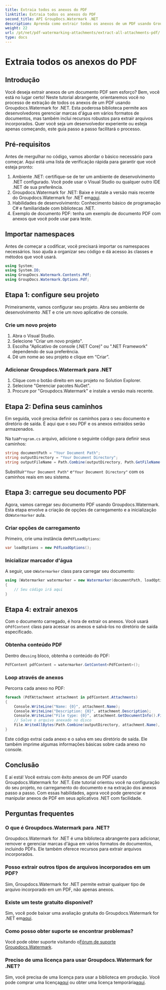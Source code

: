 ```yaml
---
title: Extraia todos os anexos do PDF
linktitle: Extraia todos os anexos do PDF
second_title: API GroupDocs.Watermark .NET
description: Aprenda como extrair todos os anexos de um PDF usando Groupdocs.Watermark for .NET. Siga nosso guia passo a passo para um processo de extração perfeito.
weight: 22
url: /pt/net/pdf-watermarking-attachments/extract-all-attachments-pdf/
type: docs
---
```

# Extraia todos os anexos do PDF

## Introdução
Você deseja extrair anexos de um documento PDF sem esforço? Bem, você está no lugar certo! Neste tutorial abrangente, orientaremos você no processo de extração de todos os anexos de um PDF usando Groupdocs.Watermark for .NET. Esta poderosa biblioteca permite aos desenvolvedores gerenciar marcas d'água em vários formatos de documentos, mas também inclui recursos robustos para extrair arquivos incorporados. Quer você seja um desenvolvedor experiente ou esteja apenas começando, este guia passo a passo facilitará o processo.
## Pré-requisitos
Antes de mergulhar no código, vamos abordar o básico necessário para começar. Aqui está uma lista de verificação rápida para garantir que você esteja pronto:
1. Ambiente .NET: certifique-se de ter um ambiente de desenvolvimento .NET configurado. Você pode usar o Visual Studio ou qualquer outro IDE .NET de sua preferência.
2.  Groupdocs.Watermark for .NET: Baixe e instale a versão mais recente do Groupdocs.Watermark for .NET em[aqui](https://releases.groupdocs.com/Watermark/net/).
3. Habilidades de desenvolvimento: Conhecimento básico de programação C# e familiaridade com bibliotecas .NET.
4. Exemplo de documento PDF: tenha um exemplo de documento PDF com anexos que você pode usar para teste.
## Importar namespaces
Antes de começar a codificar, você precisará importar os namespaces necessários. Isso ajuda a organizar seu código e dá acesso às classes e métodos que você usará.
```csharp
using System;
using System.IO;
using GroupDocs.Watermark.Contents.Pdf;
using GroupDocs.Watermark.Options.Pdf;
```
## Etapa 1: configure seu projeto
Primeiramente, vamos configurar seu projeto. Abra seu ambiente de desenvolvimento .NET e crie um novo aplicativo de console.
### Crie um novo projeto
1. Abra o Visual Studio.
2. Selecione "Criar um novo projeto".
3. Escolha "Aplicativo de console (.NET Core)" ou ".NET Framework" dependendo de sua preferência.
4. Dê um nome ao seu projeto e clique em “Criar”.
### Adicionar Groupdocs.Watermark para .NET
1. Clique com o botão direito em seu projeto no Solution Explorer.
2. Selecione "Gerenciar pacotes NuGet".
3. Procure por "Groupdocs.Watermark" e instale a versão mais recente.
## Etapa 2: Defina seus caminhos
Em seguida, você precisa definir os caminhos para o seu documento e diretório de saída. É aqui que o seu PDF e os anexos extraídos serão armazenados.

 Na tua`Program.cs` arquivo, adicione o seguinte código para definir seus caminhos:
```csharp
string documentPath = "Your Document Path";
string outputDirectory = "Your Document Directory";
string outputFileName = Path.Combine(outputDirectory, Path.GetFileName(documentPath));
```
 Substituir`"Your Document Path"` e`"Your Document Directory"` com os caminhos reais em seu sistema.
## Etapa 3: carregue seu documento PDF
 Agora, vamos carregar seu documento PDF usando Groupdocs.Watermark. Esta etapa envolve a criação de opções de carregamento e a inicialização do`Watermarker` aula.
### Criar opções de carregamento
 Primeiro, crie uma instância de`PdfLoadOptions`:
```csharp
var loadOptions = new PdfLoadOptions();
```
### Inicializar marcador d'água
 A seguir, use o`Watermarker` class para carregar seu documento:
```csharp
using (Watermarker watermarker = new Watermarker(documentPath, loadOptions))
{
    // Seu código irá aqui
}
```
## Etapa 4: extrair anexos
Com o documento carregado, é hora de extrair os anexos. Você usará o`PdfContent` class para acessar os anexos e salvá-los no diretório de saída especificado.
### Obtenha conteúdo PDF
 Dentro de`using` bloco, obtenha o conteúdo do PDF:
```csharp
PdfContent pdfContent = watermarker.GetContent<PdfContent>();
```
### Loop através de anexos
Percorra cada anexo no PDF:
```csharp
foreach (PdfAttachment attachment in pdfContent.Attachments)
{
    Console.WriteLine("Name: {0}", attachment.Name);
    Console.WriteLine("Description: {0}", attachment.Description);
    Console.WriteLine("File type: {0}", attachment.GetDocumentInfo().FileType);
    // Salve o arquivo anexado no disco
    File.WriteAllBytes(Path.Combine(outputDirectory, attachment.Name), attachment.Content);
}
```
Este código extrai cada anexo e o salva em seu diretório de saída. Ele também imprime algumas informações básicas sobre cada anexo no console.
## Conclusão
E aí está! Você extraiu com êxito anexos de um PDF usando Groupdocs.Watermark for .NET. Este tutorial orientou você na configuração do seu projeto, no carregamento do documento e na extração dos anexos passo a passo. Com essas habilidades, agora você pode gerenciar e manipular anexos de PDF em seus aplicativos .NET com facilidade.
## Perguntas frequentes
### O que é Groupdocs.Watermark para .NET?
Groupdocs.Watermark for .NET é uma biblioteca abrangente para adicionar, remover e gerenciar marcas d'água em vários formatos de documentos, incluindo PDFs. Ele também oferece recursos para extrair arquivos incorporados.
### Posso extrair outros tipos de arquivos incorporados em um PDF?
Sim, Groupdocs.Watermark for .NET permite extrair qualquer tipo de arquivo incorporado em um PDF, não apenas anexos.
### Existe um teste gratuito disponível?
 Sim, você pode baixar uma avaliação gratuita do Groupdocs.Watermark for .NET em[aqui](https://releases.groupdocs.com/).
### Como posso obter suporte se encontrar problemas?
 Você pode obter suporte visitando o[Fórum de suporte Groupdocs.Watermark](https://forum.groupdocs.com/c/watermark/19).
### Preciso de uma licença para usar Groupdocs.Watermark for .NET?
 Sim, você precisa de uma licença para usar a biblioteca em produção. Você pode comprar uma licença[aqui](https://purchase.groupdocs.com/buy) ou obter uma licença temporária[aqui](https://purchase.groupdocs.com/temporary-license/).